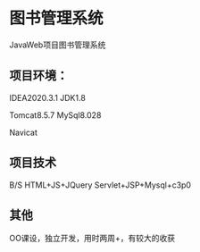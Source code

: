 
# 图书管理系统
JavaWeb项目图书管理系统

## 项目环境：
 IDEA2020.3.1  JDK1.8

 Tomcat8.5.7 MySql8.028

 Navicat

## 项目技术
 B/S
 HTML+JS+JQuery
 Servlet+JSP+Mysql+c3p0

 ## 其他
 OO课设，独立开发，用时两周+，有较大的收获





